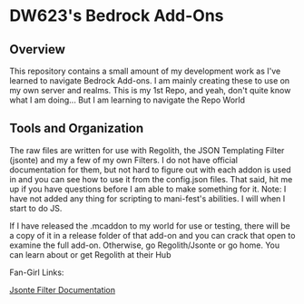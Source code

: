 # DW623's Bedrock Add-Ons

## Overview
This repository contains a small amount of my development work as I've learned to navigate Bedrock Add-ons.  I am mainly creating these to use on my own server and realms.  This is my 1st Repo, and yeah, don't quite know what I am doing... But I am learning to navigate the Repo World

## Tools and Organization
The raw files are written for use with Regolith, the JSON Templating Filter (jsonte) and my a few of my own Filters. I do not have official documentation for them, but not hard to figure out with each addon is used in and you can see how to use it from the config.json files.  That said, hit me up if you have questions before I am able to make something for it.  Note: I have not added any thing for scripting to mani-fest's abilities.  I will when I start to do JS.

If I have released the .mcaddon to my world for use or testing, there will be a copy of it in a release folder of that add-on and you can crack that open to examine the full add-on.  Otherwise, go Regolith/Jsonte or go home.  You can learn about or get Regolith at their Hub 

Fan-Girl Links:

[Jsonte Filter Documentation](https://docs.mcdevkit.com/json-templating-engine/)
